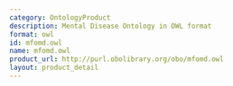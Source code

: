 ```yaml
---
category: OntologyProduct
description: Mental Disease Ontology in OWL format
format: owl
id: mfomd.owl
name: mfomd.owl
product_url: http://purl.obolibrary.org/obo/mfomd.owl
layout: product_detail
---
```

